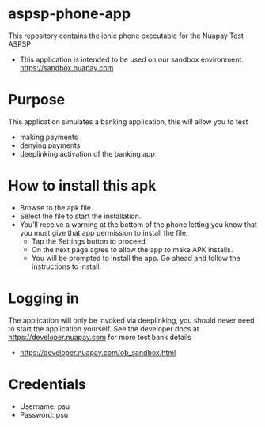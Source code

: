 # aspsp-phone-app
This repository contains the ionic phone executable for the Nuapay Test ASPSP
- This application is intended to be used on our sandbox environment. https://sandbox.nuapay.com
  
# Purpose
This application simulates a banking application, this will allow you to test
- making payments
- denying payments
- deeplinking activation of the banking app

# How to install this apk
- Browse to the apk file.
- Select the file to start the installation.
- You’ll receive a warning at the bottom of the phone letting you know that you must give that app permission to install the file.
    - Tap the Settings button to proceed.
    - On the next page agree to allow the app to make APK installs.
    - You will be prompted to Install the app. Go ahead and follow the instructions to install.
      
# Logging in
The application will only be invoked via deeplinking, you should never need to start the application yourself.
See the developer docs at https://developer.nuapay.com for more test bank details
 - https://developer.nuapay.com/ob_sandbox.html

# Credentials
 - Username: psu
 - Password: psu

